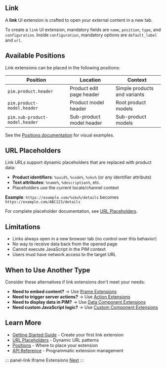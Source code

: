 ## Link
A **link** UI extension is crafted to open your external content in a new tab.

To create a `link` UI extension, mandatory fields are `name`, `position`, `type`, and `configuration`. Inside `configuration`, mandatory options are `default_label` and `url`.

## Available Positions

Link extensions can be placed in the following positions:

| Position | Location | Context |
|----------|----------|---------|
| `pim.product.header` | Product edit page header | Simple products and variants |
| `pim.product-model.header` | Product model header | Root product models |
| `pim.sub-product-model.header` | Sub-product model header | Sub-product models |

See the [Positions documentation](/extensions/positions.html) for visual examples.

## URL Placeholders

Link URLs support dynamic placeholders that are replaced with product data:

- **Product identifiers**: `%uuid%`, `%code%`, `%sku%` (or any identifier attribute)
- **Text attributes**: `%name%`, `%description%`, etc.
- Placeholders use the current locale/channel context

**Example**: `https://example.com/%sku%/details` becomes `https://example.com/ABC123/details`

For complete placeholder documentation, see [URL Placeholders](/extensions/integration/url-placeholders.html).

## Limitations

- Links always open in a new browser tab (no control over this behavior)
- No way to receive data back from the opened page
- Cannot execute JavaScript in the PIM context
- Users must have network access to the target URL

## When to Use Another Type

Consider these alternatives if link extensions don't meet your needs:

- **Need to embed content?** → Use [Iframe Extensions](/extensions/types/iframe.html)
- **Need to trigger server actions?** → Use [Action Extensions](/extensions/types/action.html)
- **Need to display data in PIM?** → Use [Data Component Extensions](/extensions/types/data-component.html)
- **Need custom JavaScript logic?** → Use [Custom Component Extensions](/extensions/types/custom-component.html)

## Learn More

- [Getting Started Guide](/extensions/getting-started.html) - Create your first link extension
- [URL Placeholders](/extensions/integration/url-placeholders.html) - Dynamic URL patterns
- [Positions](/extensions/positions.html) - Where to place your extension
- [API Reference](/extensions/api.html) - Programmatic extension management

::: panel-link Iframe Extensions [Next](/extensions/iframe.html)
:::